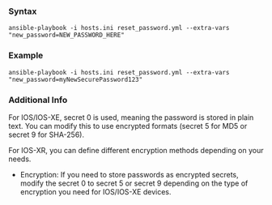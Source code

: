 
### Syntax
`ansible-playbook -i hosts.ini reset_password.yml --extra-vars "new_password=NEW_PASSWORD_HERE"`

### Example
`ansible-playbook -i hosts.ini reset_password.yml --extra-vars "new_password=myNewSecurePassword123"`

### Additional Info
For IOS/IOS-XE, secret 0 is used, meaning the password is stored in plain text. You can modify this to use encrypted formats (secret 5 for MD5 or secret 9 for SHA-256).

For IOS-XR, you can define different encryption methods depending on your needs.

- Encryption: If you need to store passwords as encrypted secrets, modify the secret 0 to secret 5 or secret 9 depending on the type of encryption you need for IOS/IOS-XE devices.
